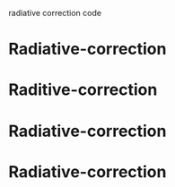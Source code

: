 radiative correction code
# Radiative-correction
# Raditive-correction
# Radiative-correction
# Radiative-correction
